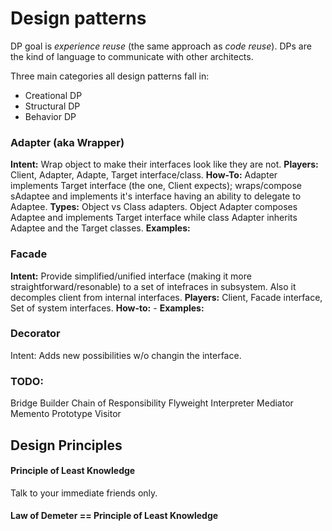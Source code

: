 # Design patterns
  DP goal is *experience reuse* (the same approach as *code reuse*). DPs are the kind of language to communicate with other architects.


 Three main categories all design patterns fall in:
 * Creational DP
 * Structural DP
 * Behavior DP

### Adapter (aka Wrapper)
**Intent:** Wrap object to make their interfaces look like they are not.
**Players:** Client, Adapter, Adapte, Target interface/class.
**How-To:** Adapter implements Target interface (the one, Client expects); wraps/compose sAdaptee and implements it's interface having an ability to delegate to Adaptee.
**Types:** Object vs Class adapters. Object Adapter composes Adaptee and implements Target interface while class Adapter inherits Adaptee and the Target classes.
**Examples:** 


### Facade
**Intent:** Provide simplified/unified interface (making it more straightforward/resonable) to a set of intefraces in subsystem. Also it decomples client from internal interfaces.
**Players:** Client, Facade interface, Set of system interfaces.
**How-to:** -
**Examples:**

### Decorator
Intent: Adds new possibilities w/o changin the interface.



### TODO:
Bridge
Builder
Chain of Responsibility
Flyweight
Interpreter
Mediator
Memento
Prototype
Visitor


## Design Principles
#### Principle of Least Knowledge
Talk to your immediate friends only.
#### Law of Demeter == Principle of Least Knowledge